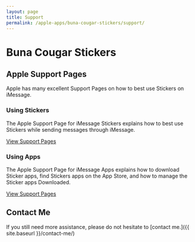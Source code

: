 ```yaml
---
layout: page
title: Support
permalink: /apple-apps/buna-cougar-stickers/support/
---
```


# Buna Cougar Stickers

## Apple Support Pages

Apple has many excellent Support Pages on how to best use Stickers on iMessage.

### Using Stickers

The Apple Support Page for iMessage Stickers explains how to best use Stickers while sending messages through iMessage.

[View Support Pages](https://support.apple.com/en-us/HT208479)

### Using Apps

The Apple Support Page for iMessage Apps explains how to download Sticker apps, find Stickers apps on the App Store, and how to manage the Sticker apps Downloaded.

[View Support Pages](https://support.apple.com/en-us/HT206906)

## Contact Me

If you still need more assistance, please do not hesitate to [contact me.]({{ site.baseurl }}/contact-me/)
